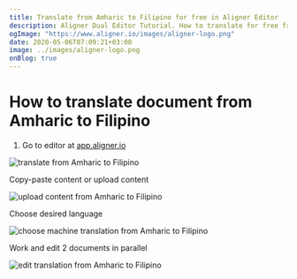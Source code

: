 ```yaml
---
title: Translate from Amharic to Filipino for free in Aligner Editor
description: Aligner Dual Editor Tutorial. How to translate for free from Amharic to Filipino. Aligner is multilingual document management platform. 
ogImage: "https://www.aligner.io/images/aligner-logo.png"
date: 2020-05-06T07:09:21+03:00
image: ../images/aligner-logo.png
onBlog: true
---
```


# How to translate document from Amharic to Filipino

1. Go to editor at [app.aligner.io](https://app.aligner.io "Aligner App web page")

![translate from Amharic to Filipino](../aligner-blank-editor.png "translate from Amharic to Filipino")

Copy-paste content or upload content

![upload content from Amharic to Filipino](../aligner-uploaded-document.png "upload content from Amharic to Filipino")

Choose desired language

![choose machine translation from Amharic to Filipino](../aligner-language-dropdown.png "choose machine translation from Amharic to Filipino")

Work and edit 2 documents in parallel

![edit translation from Amharic to Filipino](../aligner-double-sitded-editor.png "edit translation from Amharic to Filipino")

